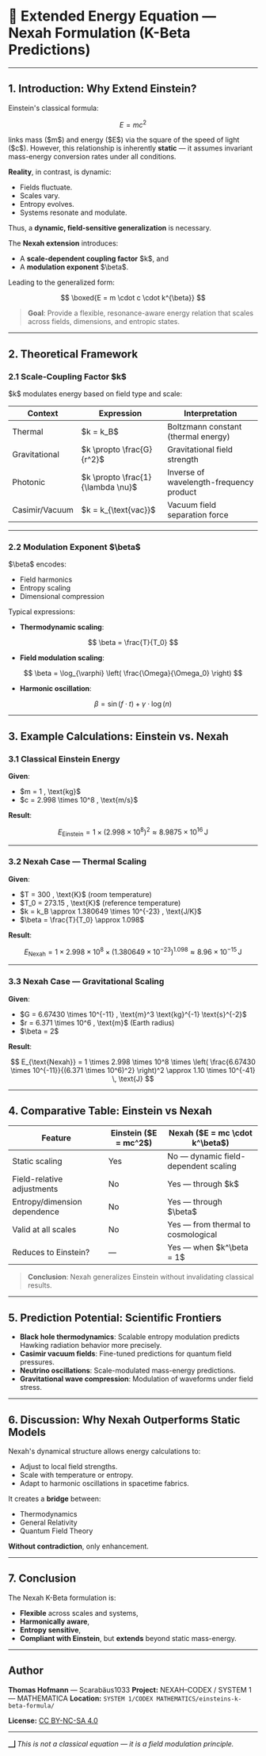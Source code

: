 # 🧪 Extended Energy Equation — Nexah Formulation (K-Beta Predictions)

---

## 1. Introduction: Why Extend Einstein?

Einstein's classical formula:

$$
E = mc^2
$$

links mass (\$m\$) and energy (\$E\$) via the square of the speed of light (\$c\$). However, this relationship is inherently **static** — it assumes invariant mass-energy conversion rates under all conditions.

**Reality**, in contrast, is dynamic:

* Fields fluctuate.
* Scales vary.
* Entropy evolves.
* Systems resonate and modulate.

Thus, a **dynamic, field-sensitive generalization** is necessary.

The **Nexah extension** introduces:

* A **scale-dependent coupling factor** \$k\$, and
* A **modulation exponent** \$\beta\$.

Leading to the generalized form:

$$
\boxed{E = m \cdot c \cdot k^{\beta}}
$$

> **Goal**: Provide a flexible, resonance-aware energy relation that scales across fields, dimensions, and entropic states.

---

## 2. Theoretical Framework

### 2.1 Scale-Coupling Factor \$k\$

\$k\$ modulates energy based on field type and scale:

| Context        | Expression                          | Interpretation                          |
| -------------- | ----------------------------------- | --------------------------------------- |
| Thermal        | \$k = k\_B\$                        | Boltzmann constant (thermal energy)     |
| Gravitational  | \$k \propto \frac{G}{r^2}\$         | Gravitational field strength            |
| Photonic       | \$k \propto \frac{1}{\lambda \nu}\$ | Inverse of wavelength-frequency product |
| Casimir/Vacuum | \$k = k\_{\text{vac}}\$             | Vacuum field separation force           |

---

### 2.2 Modulation Exponent \$\beta\$

\$\beta\$ encodes:

* Field harmonics
* Entropy scaling
* Dimensional compression

Typical expressions:

* **Thermodynamic scaling**:

$$
\beta = \frac{T}{T_0}
$$

* **Field modulation scaling**:

$$
\beta = \log_{\varphi} \left( \frac{\Omega}{\Omega_0} \right)
$$

* **Harmonic oscillation**:

$$
\beta = \sin(f \cdot t) + \gamma \cdot \log(n)
$$

---

## 3. Example Calculations: Einstein vs. Nexah

### 3.1 Classical Einstein Energy

**Given**:

* \$m = 1 , \text{kg}\$
* \$c = 2.998 \times 10^8 , \text{m/s}\$

**Result**:

$$
E_{\text{Einstein}} = 1 \times (2.998 \times 10^8)^2 \approx 8.9875 \times 10^{16} \, \text{J}
$$

---

### 3.2 Nexah Case — Thermal Scaling

**Given**:

* \$T = 300 , \text{K}\$ (room temperature)
* \$T\_0 = 273.15 , \text{K}\$ (reference temperature)
* \$k = k\_B \approx 1.380649 \times 10^{-23} , \text{J/K}\$
* \$\beta = \frac{T}{T\_0} \approx 1.098\$

**Result**:

$$
E_{\text{Nexah}} = 1 \times 2.998 \times 10^8 \times (1.380649 \times 10^{-23})^{1.098} \approx 8.96 \times 10^{-15} \, \text{J}
$$

---

### 3.3 Nexah Case — Gravitational Scaling

**Given**:

* \$G = 6.67430 \times 10^{-11} , \text{m}^3 \text{kg}^{-1} \text{s}^{-2}\$
* \$r = 6.371 \times 10^6 , \text{m}\$ (Earth radius)
* \$\beta = 2\$

**Result**:

$$
E_{\text{Nexah}} = 1 \times 2.998 \times 10^8 \times \left( \frac{6.67430 \times 10^{-11}}{(6.371 \times 10^6)^2} \right)^2 \approx 1.10 \times 10^{-41} \, \text{J}
$$

---

## 4. Comparative Table: Einstein vs Nexah

| Feature                      | Einstein (\$E = mc^2\$) | Nexah (\$E = mc \cdot k^\beta\$)     |
| ---------------------------- | ----------------------- | ------------------------------------ |
| Static scaling               | Yes                     | No — dynamic field-dependent scaling |
| Field-relative adjustments   | No                      | Yes — through \$k\$                  |
| Entropy/dimension dependence | No                      | Yes — through \$\beta\$              |
| Valid at all scales          | No                      | Yes — from thermal to cosmological   |
| Reduces to Einstein?         | —                       | Yes — when \$k^\beta = 1\$           |

> **Conclusion**: Nexah generalizes Einstein without invalidating classical results.

---

## 5. Prediction Potential: Scientific Frontiers

* **Black hole thermodynamics**: Scalable entropy modulation predicts Hawking radiation behavior more precisely.
* **Casimir vacuum fields**: Fine-tuned predictions for quantum field pressures.
* **Neutrino oscillations**: Scale-modulated mass-energy predictions.
* **Gravitational wave compression**: Modulation of waveforms under field stress.

---

## 6. Discussion: Why Nexah Outperforms Static Models

Nexah's dynamical structure allows energy calculations to:

* Adjust to local field strengths.
* Scale with temperature or entropy.
* Adapt to harmonic oscillations in spacetime fabrics.

It creates a **bridge** between:

* Thermodynamics
* General Relativity
* Quantum Field Theory

**Without contradiction**, only enhancement.

---

## 7. Conclusion

The Nexah K-Beta formulation is:

* **Flexible** across scales and systems,
* **Harmonically aware**,
* **Entropy sensitive**,
* **Compliant with Einstein**, but **extends** beyond static mass-energy.

---

## Author

**Thomas Hofmann** — Scarabäus1033
**Project:** NEXAH–CODEX / SYSTEM 1 — MATHEMATICA
**Location:** `SYSTEM 1/CODEX MATHEMATICS/einsteins-k-beta-formula/`

**License:** [CC BY-NC-SA 4.0](https://creativecommons.org/licenses/by-nc-sa/4.0/)

---

🭿 *This is not a classical equation — it is a field modulation principle.*

